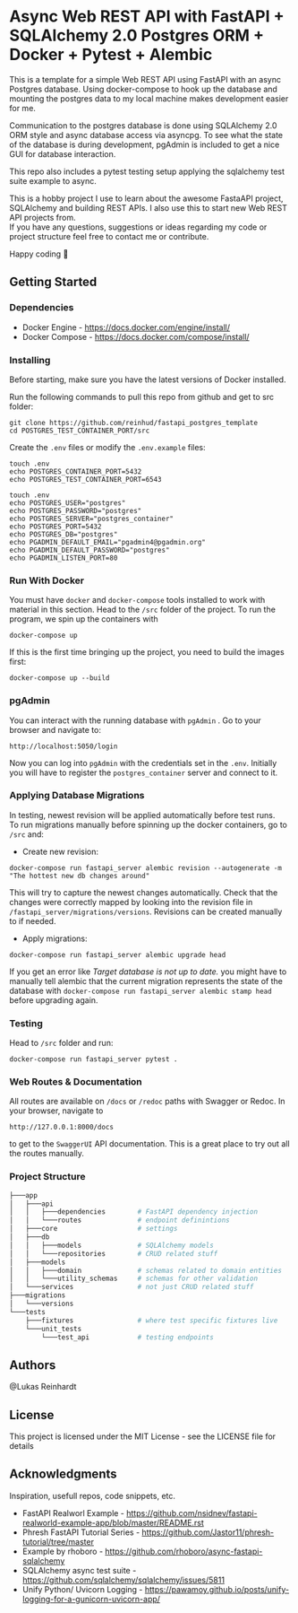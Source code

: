 # Async Web REST API with FastAPI + SQLAlchemy 2.0 Postgres ORM + Docker + Pytest + Alembic

This is a template for a simple Web REST API using FastAPI with an async Postgres database.
Using docker-compose to hook up the database and mounting the 
postgres data to my local machine makes development easier for me.

Communication to the postgres database is done using SQLAlchemy 2.0 ORM style and async
database access via asyncpg.
To see what the state of the database is during development, pgAdmin is included
to get a nice GUI for database interaction.

This repo also includes a pytest testing setup applying the sqlalchemy test suite example
to async.

This is a hobby project I use to learn about the awesome FastaAPI project, SQLAlchemy and building REST APIs.
I also use this to start new Web REST API projects from.  
If you have any questions, suggestions or ideas regarding my code or project structure
feel free to contact me or contribute.

Happy coding :rocket: 

## Getting Started

### Dependencies
* Docker Engine - https://docs.docker.com/engine/install/
* Docker Compose - https://docs.docker.com/compose/install/

### Installing
Before starting, make sure you have the latest versions of Docker installed.

Run the following commands to pull this repo from github and get to src folder:
```
git clone https://github.com/reinhud/fastapi_postgres_template
cd POSTGRES_TEST_CONTAINER_PORT/src
```
Create the ```.env``` files or modify the ```.env.example``` files:
```
touch .env
echo POSTGRES_CONTAINER_PORT=5432
echo POSTGRES_TEST_CONTAINER_PORT=6543
```
```
touch .env
echo POSTGRES_USER="postgres"
echo POSTGRES_PASSWORD="postgres"
echo POSTGRES_SERVER="postgres_container" 
echo POSTGRES_PORT=5432
echo POSTGRES_DB="postgres"
echo PGADMIN_DEFAULT_EMAIL="pgadmin4@pgadmin.org"
echo PGADMIN_DEFAULT_PASSWORD="postgres"
echo PGADMIN_LISTEN_PORT=80
```

### Run With Docker
You must have ```docker``` and ```docker-compose``` tools installed to work with material in this section.
Head to the ```/src``` folder of the project.
To run the program, we spin up the containers with
```
docker-compose up
```
If this is the first time bringing up the project, you need to build the images first:
```
docker-compose up --build
```

### pgAdmin
You can interact with the running database with ```pgAdmin``` .
Go to your browser and navigate to:
```
http://localhost:5050/login
```
Now you can log into ```pgAdmin``` with the credentials
set in the ```.env```.
Initially you will have to register the ```postgres_container``` server
and connect to it.

### Applying Database Migrations
In testing, newest revision will be applied automatically before test runs.  
To run migrations manually before spinning up the docker containers, go to ```/src``` and:
* Create new revision:
```
docker-compose run fastapi_server alembic revision --autogenerate -m "The hottest new db changes around"
```
This will try to capture the newest changes automatically.
Check that the changes were correctly mapped by looking into 
the revision file in ```/fastapi_server/migrations/versions```.
Revisions can be created manually to if needed.
* Apply migrations:
```
docker-compose run fastapi_server alembic upgrade head
```
If you get an error like *Target database is not up to date.* you might have to 
manually tell alembic that the current migration represents the state of the database
with ```docker-compose run fastapi_server alembic stamp head``` before upgrading again.

### Testing
Head to ```/src``` folder and run:
```
docker-compose run fastapi_server pytest .
```

### Web Routes & Documentation
All routes are available on ```/docs``` or ```/redoc``` paths with Swagger or Redoc.
In your browser, navigate to
```
http://127.0.0.1:8000/docs
```
to get to the ```SwaggerUI``` API documentation.
This is a great place to try out all the routes manually.

### Project Structure
```bash
├───app
│   ├───api
│   │   ├───dependencies        # FastAPI dependency injection 
│   │   └───routes              # endpoint definintions
│   ├───core                    # settings
│   ├───db
│   │   ├───models              # SQLAlchemy models
│   │   └───repositories        # CRUD related stuff
│   ├───models                  
│   │   ├───domain              # schemas related to domain entities
│   │   └───utility_schemas     # schemas for other validation
│   └───services                # not just CRUD related stuff
├───migrations
│   └───versions
└───tests
    ├───fixtures                # where test specific fixtures live
    └───unit_tests                
        └───test_api            # testing endpoints
```

## Authors

@Lukas Reinhardt
## License

This project is licensed under the MIT License - see the LICENSE file for details

## Acknowledgments
Inspiration, usefull repos, code snippets, etc.
* FastAPI Realworl Example - https://github.com/nsidnev/fastapi-realworld-example-app/blob/master/README.rst
* Phresh FastAPI Tutorial Series - https://github.com/Jastor11/phresh-tutorial/tree/master
* Example by rhoboro - https://github.com/rhoboro/async-fastapi-sqlalchemy
* SQLAlchemy async test suite - https://github.com/sqlalchemy/sqlalchemy/issues/5811
* Unify Python/ Uvicorn Logging - https://pawamoy.github.io/posts/unify-logging-for-a-gunicorn-uvicorn-app/

